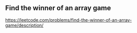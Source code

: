 ## Find the winner of an array game
https://leetcode.com/problems/find-the-winner-of-an-array-game/description/
